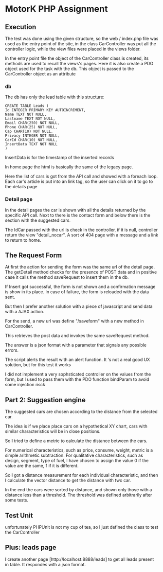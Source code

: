 # MotorK PHP Assignment

## Execution

The test was done using the given structure, so the web / index.php file was used as the entry point of the site, in the class CarController was put all the controller logic, while the view files were placed in the views folder.

In the entry point file the object of the CarController class is created, its methods are used to recall the views's pages.
Here it is also create a PDO object used for the task with the db. This object is passed to the CarController object as an attribute

### db

The db has only the lead table with this structure:

```
CREATE TABLE Leads (
Id INTEGER PRIMARY KEY AUTOINCREMENT, 
Name TEXT NOT NULL, 
Lastname TEXT NOT NULL, 
Email CHAR(250) NOT NULL, 
Phone CHAR(25) NOT NULL, 
Cap CHAR(10) NOT NULL, 
Privacy INTEGER NOT NULL, 
CarId CHAR(10) NOT NULL, 
InsertData TEXT NOT NULL
)
```
InsertData is for the timestamp of the inserted records

In home page the html is basically the same of the legacy page.

Here the list of cars is got from the API call and showed with a foreach loop.
Each car's article is put into an link tag, so the user can click on it to go to the details page

### Detail page

In the detail pages the car is shown with all the details returned by the specific API call.
Next to there is the contact form and below there is the section with the suggested cars.

The IdCar passed with the url is check in the controller, if it is null, controller return the view "detail_nocar". A sort of 404 page with a message and a link to return to home.

## The Request Form

At first the action for sending the form was the same url of the detail page.
The getDetail method checks for the presence of POST data and in positive case it calls the method saveRequest to insert them in the db.

If Insert got successful, the form is not shown and a confirmation message is show in its place.
In case of failure, the form is reloaded with the data sent.

But then I prefer another solution with a piece of javascript and send data with a AJAX action.

For the send, a new url was define "/saveform" with a new method in CarController.

This retrieves the post data and invokes the same saveRequest method.

The answer is a json format with a parameter that signals any possible errors.

The script alerts the result with an alert function. It 's not a real good UX solution, but for this test it works

I did not implement a very sophsticated controller on the values from the form, but I used to pass them with the PDO function bindParam to avoid some injection risck


## Part 2: Suggestion engine

The suggested cars are chosen according to the distance from the selected car.

The idea is if we place place cars on a hypothetical XY chart, cars with similar characteristics will be in close positions.

So I tried to define a metric to calculate the distance between the cars.

For numerical characteristics, such as price, consume, weight, metric is a simple arithmetic subtraction.
For qualitative characteristics, such as design, segment, type of fuel, I have chosen to assign the value 0 if the value are the same, 1 if it is different.

So I got a distance measurement for each individual characteristic, and then I calculate the vector distance to get the distance with two car.

In the end the cars were sorted by distance, and shown only those with a distance less than a threshold.
The threshold was defined arbitrarily after some tests.


## Test Unit
unfortunately PHPUnit is not my cup of tea, so I just defined the class to test the CarController

## Plus: leads page

I create another page [http://localhost:8888/leads] to get all leads present in table. It respondes with a json format.


